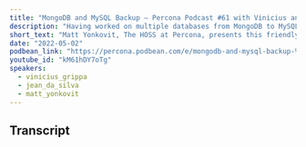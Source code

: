 ```yaml
---
title: "MongoDB and MySQL Backup – Percona Podcast #61 with Vinicius and Jean"
description: "Having worked on multiple databases from MongoDB to MySQL, they talk about choosing the best database for the job. Join Vinnie and Jean da Silva at Percona Live"
short_text: "Matt Yonkovit, The HOSS at Percona, presents this friendly podcast with two engineers from Support at Percona. Both Vinicius Grippa and Jean da Silva are from Brazil. Get to know Vini and Jean as they suggest the must-do activities if you visit Brazil.  Jean and Vini then jump into talking databases. Having worked on multiple databases (from MongoDB to MySQL), Vinnie talks about choosing the best database for the job (hint: the best database is the one that you know the best). Matt can't stop playing "favorite open-source question-answer" as well! Join Vinnie and Jean da Silva at Percona Live. They will present their talk "Percona Backup for MongoDB (PBM short) - The Backup Open Source Tool for MongoDB at Percona Live". In this session, they will highlight how PBM can help back up the large database."
date: "2022-05-02"
podbean_link: "https://percona.podbean.com/e/mongodb-and-mysql-backup-%e2%80%93-percona-podcast-61-w-vinicius-and-jean/"
youtube_id: "kM61hDY7oTg"
speakers:
  - vinicius_grippa
  - jean_da_silva 
  - matt_yonkovit
---
```


## Transcript


